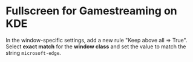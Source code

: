 # Fullscreen for Gamestreaming on KDE

In the window-specific settings, add  a new rule "Keep above all => True". Select **exact match** for the **window class** and set the value to match the string `microsoft-edge`.
